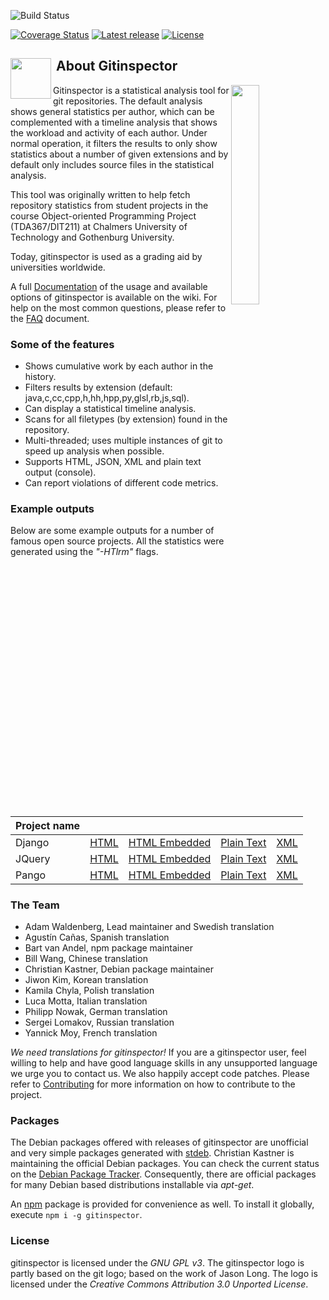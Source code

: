 ![Build Status](https://github.com/jpwhite3/gitinspector/actions/workflows/python-package.yml/badge.svg)

[![Coverage Status](https://coveralls.io/repos/github/jpwhite3/gitinspector/badge.svg?branch=master)](https://coveralls.io/github/jpwhite3/gitinspector?branch=master)
[![Latest release](https://img.shields.io/github/release/jpwhite3/gitinspector.svg?style=flat-square)](https://github.com/jpwhite3/gitinspector/releases/latest)
[![License](https://img.shields.io/github/license/jpwhite3/gitinspector.svg?style=flat-square)](https://github.com/jpwhite3/gitinspector/blob/master/LICENSE.txt)
<h2>
 <img align="left" height="65px"
      src="https://raw.githubusercontent.com/jpwhite3/gitinspector/master/gitinspector/html/gitinspector_piclet.png"/>
      &nbsp;About Gitinspector
</h2>
<img align="right" width="30%" src="https://raw.github.com/wiki/jpwhite3/gitinspector/images/html_example.jpg" /> 
Gitinspector is a statistical analysis tool for git repositories. The default analysis shows general statistics per author, which can be complemented with a timeline analysis that shows the workload and activity of each author. Under normal operation, it filters the results to only show statistics about a number of given extensions and by default only includes source files in the statistical analysis.

This tool was originally written to help fetch repository statistics from student projects in the course Object-oriented Programming Project (TDA367/DIT211) at Chalmers University of Technology and Gothenburg University.

Today, gitinspector is used as a grading aid by universities worldwide.

A full [Documentation](https://github.com/ejwa/gitinspector/wiki/Documentation) of the usage and available options of gitinspector is available on the wiki. For help on the most common questions, please refer to the [FAQ](https://github.com/ejwa/gitinspector/wiki/FAQ) document.

### Some of the features
  * Shows cumulative work by each author in the history.
  * Filters results by extension (default: java,c,cc,cpp,h,hh,hpp,py,glsl,rb,js,sql).
  * Can display a statistical timeline analysis.
  * Scans for all filetypes (by extension) found in the repository.
  * Multi-threaded; uses multiple instances of git to speed up analysis when possible.
  * Supports HTML, JSON, XML and plain text output (console).
  * Can report violations of different code metrics.

### Example outputs
Below are some example outputs for a number of famous open source projects. All the statistics were generated using the *"-HTlrm"* flags.

| Project name | | | | |
|---|---|---|---|---|
| Django | [HTML](http://githubproxy.ejwa.se/wiki/ejwa/gitinspector/examples/django_output.html) | [HTML Embedded](http://githubproxy.ejwa.se/wiki/ejwa/gitinspector/examples/django_output.emb.html) | [Plain Text](http://githubproxy.ejwa.se/wiki/ejwa/gitinspector/examples/django_output.txt) | [XML](http://githubproxy.ejwa.se/wiki/ejwa/gitinspector/examples/django_output.xml) |
| JQuery | [HTML](http://githubproxy.ejwa.se/wiki/ejwa/gitinspector/examples/jquery_output.html) | [HTML Embedded](http://githubproxy.ejwa.se/wiki/ejwa/gitinspector/examples/jquery_output.emb.html) | [Plain Text](http://githubproxy.ejwa.se/wiki/ejwa/gitinspector/examples/jquery_output.txt) | [XML](http://githubproxy.ejwa.se/wiki/ejwa/gitinspector/examples/jquery_output.xml) |
| Pango | [HTML](http://githubproxy.ejwa.se/wiki/ejwa/gitinspector/examples/pango_output.html) | [HTML Embedded](http://githubproxy.ejwa.se/wiki/ejwa/gitinspector/examples/pango_output.emb.html) | [Plain Text](http://githubproxy.ejwa.se/wiki/ejwa/gitinspector/examples/pango_output.txt) | [XML](http://githubproxy.ejwa.se/wiki/ejwa/gitinspector/examples/pango_output.xml) |

### The Team
  * Adam Waldenberg, Lead maintainer and Swedish translation
  * Agustín Cañas, Spanish translation
  * Bart van Andel, npm package maintainer
  * Bill Wang, Chinese translation
  * Christian Kastner, Debian package maintainer
  * Jiwon Kim, Korean translation
  * Kamila Chyla, Polish translation
  * Luca Motta, Italian translation
  * Philipp Nowak, German translation
  * Sergei Lomakov, Russian translation
  * Yannick Moy, French translation

*We need translations for gitinspector!* If you are a gitinspector user, feel willing to help and have good language skills in any unsupported language we urge you to contact us. We also happily accept code patches. Please refer to [Contributing](https://github.com/ejwa/gitinspector/wiki/Contributing) for more information on how to contribute to the project.

### Packages
The Debian packages offered with releases of gitinspector are unofficial and very simple packages generated with [stdeb](https://github.com/astraw/stdeb). Christian Kastner is maintaining the official Debian packages. You can check the current status on the [Debian Package Tracker](https://tracker.debian.org/pkg/gitinspector).  Consequently, there are official packages for many Debian based distributions installable via *apt-get*.

An [npm](https://npmjs.com) package is provided for convenience as well. To install it globally, execute `npm i -g gitinspector`.

### License
gitinspector is licensed under the *GNU GPL v3*. The gitinspector logo is partly based on the git logo; based on the work of Jason Long. The logo is licensed under the *Creative Commons Attribution 3.0 Unported License*.
